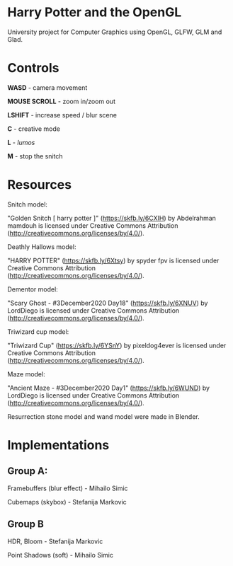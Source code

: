 # Harry Potter and the OpenGL

University project for Computer Graphics using OpenGL, GLFW, GLM and Glad.

# Controls

**WASD** - camera movement

**MOUSE SCROLL** - zoom in/zoom out

**LSHIFT** - increase speed / blur scene

**C** - creative mode

**L** - _lumos_

**M** - stop the snitch

# Resources 

Snitch model: 

"Golden Snitch [ harry potter ]" (https://skfb.ly/6CXIH) by Abdelrahman mamdouh is licensed under Creative Commons Attribution (http://creativecommons.org/licenses/by/4.0/).

Deathly Hallows model: 

"HARRY POTTER" (https://skfb.ly/6Xtsy) by spyder fpv is licensed under Creative Commons Attribution (http://creativecommons.org/licenses/by/4.0/).

Dementor model:

"Scary Ghost - #3December2020 Day18" (https://skfb.ly/6XNUV) by LordDiego is licensed under Creative Commons Attribution (http://creativecommons.org/licenses/by/4.0/).

Triwizard cup model:

"Triwizard Cup" (https://skfb.ly/6YSnY) by pixeldog4ever is licensed under Creative Commons Attribution (http://creativecommons.org/licenses/by/4.0/).

Maze model:

"Ancient Maze - #3December2020 Day1" (https://skfb.ly/6WUND) by LordDiego is licensed under Creative Commons Attribution (http://creativecommons.org/licenses/by/4.0/).

Resurrection stone model and wand model were made in Blender.

# Implementations

## Group A:

Framebuffers (blur effect) - Mihailo Simic

Cubemaps (skybox) - Stefanija Markovic


## Group B

HDR, Bloom - Stefanija Markovic

Point Shadows (soft) - Mihailo Simic
